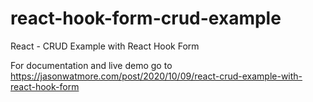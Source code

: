 # react-hook-form-crud-example

React - CRUD Example with React Hook Form

For documentation and live demo go to https://jasonwatmore.com/post/2020/10/09/react-crud-example-with-react-hook-form